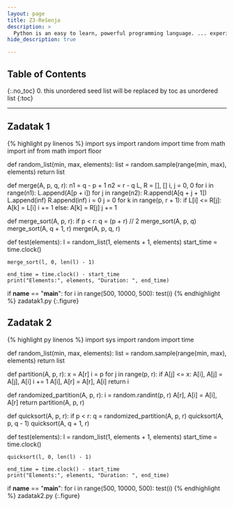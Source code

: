 ```yaml
---
layout: page
title: Z3-Rešenja
description: >
  Python is an easy to learn, powerful programming language. ... experience, but all examples are self-contained, so the tutorial can be read off-line as well.
hide_description: true

---
```


## Table of Contents
{:.no_toc}
0. this unordered seed list will be replaced by toc as unordered list
{:toc}

---

## Zadatak 1

{% highlight py linenos %}
import sys
import random
import time
from math import inf
from math import floor

def random_list(min, max, elements):
    list = random.sample(range(min, max), elements)
    return list

def merge(A, p, q, r):
    n1 = q - p + 1
    n2 = r - q
    L, R = [], []
    i, j = 0, 0
    for i in range(n1):
        L.append(A[p + i])
    for j in range(n2):
        R.append(A[q + j + 1])
    L.append(inf)
    R.append(inf)
    i = 0
    j = 0
    for k in range(p, r + 1):
        if L[i] <= R[j]:
            A[k] = L[i]
            i += 1
        else:
            A[k] = R[j]
            j += 1

def merge_sort(A, p, r):
    if p < r:
        q = (p + r) // 2
        merge_sort(A, p, q)
        merge_sort(A, q + 1, r)
        merge(A, p, q, r)

def test(elements):
    l = random_list(1, elements + 1, elements)
    start_time = time.clock()
    
    merge_sort(l, 0, len(l) - 1)

    end_time = time.clock() - start_time
    print("Elements:", elements, "Duration: ", end_time)

if __name__ == "__main__":
    for i in range(500, 10000, 500):
        test(i)
{% endhighlight %}
zadatak1.py
{:.figure}

## Zadatak 2

{% highlight py linenos %}
import sys
import random
import time

def random_list(min, max, elements):
    list = random.sample(range(min, max), elements)
    return list

def partition(A, p, r):
    x = A[r]
    i = p
    for j in range(p, r):
        if A[j] <= x:
            A[i], A[j] = A[j], A[i]
            i += 1
    A[i], A[r] = A[r], A[i]
    return i

def randomized_partition(A, p, r):
    i = random.randint(p, r)
    A[r], A[i] = A[i], A[r]
    return partition(A, p, r)

def quicksort(A, p, r):
    if p < r:
        q = randomized_partition(A, p, r)
        quicksort(A, p, q - 1)
        quicksort(A, q + 1, r)

def test(elements):
    l = random_list(1, elements + 1, elements)
    start_time = time.clock()
    
    quicksort(l, 0, len(l) - 1)

    end_time = time.clock() - start_time
    print("Elements:", elements, "Duration: ", end_time)

if __name__ == "__main__":
    for i in range(500, 10000, 500):
        test(i)
{% endhighlight %}
zadatak2.py
{:.figure}